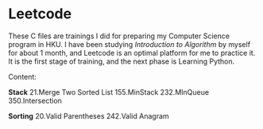 # Leetcode

These C files are trainings I did for preparing my Computer Science program in HKU.
I have been studying *Introduction to Algorithm* by myself for about 1 month, and Leetcode is an optimal platform for me to practice it. It is the first stage of training, and the next phase is Learning Python.

Content:

**Stack**
21.Merge Two Sorted List
155.MinStack
232.MInQueue
350.Intersection

**Sorting**
20.Valid Parentheses
242.Valid Anagram

